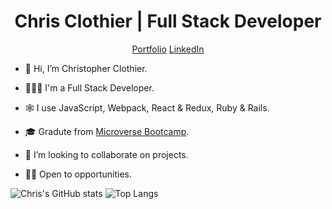 <h1 align="center"> Chris Clothier | Full Stack Developer </h1>
<p align="center"><a  href="https://www.chris-clothier.com">Portfolio</a> <a href="https://www.linkedin.com/in/crclothier/">LinkedIn</a></p>

- 👋 Hi, I’m Christopher Clothier.
  
- 👨🏻‍💻 I'm a Full Stack Developer.
  
- 🕸️ I use JavaScript, Webpack, React & Redux, Ruby & Rails.
  
- 🎓 Gradute from [Microverse Bootcamp](https://www.microverse.org).
  
- 💼 I’m looking to collaborate on projects.
  
- 👷🏻 Open to opportunities.

![Chris's GitHub stats](https://github-readme-stats.vercel.app/api?username=crclothier&show_icons=true&bg_color=00000000&line_height=25&card_width=600)
![Top Langs](https://github-readme-stats.vercel.app/api/top-langs/?username=crclothier&icons=true&bg_color=00000000&card_width=600)
